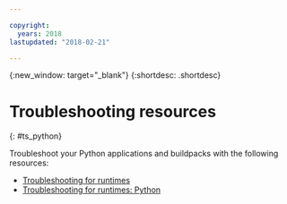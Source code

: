 ```yaml
---

copyright:
  years: 2018
lastupdated: "2018-02-21"

---
```


{:new_window: target="_blank"}
{:shortdesc: .shortdesc}

# Troubleshooting resources
{: #ts_python}

Troubleshoot your Python applications and buildpacks with the following resources:

* [Troubleshooting for runtimes](../../troubleshoot/ts_runtimes.html#runtimes)
* [Troubleshooting for runtimes: Python](../../troubleshoot/ts_runtimes.html#ts_python)
